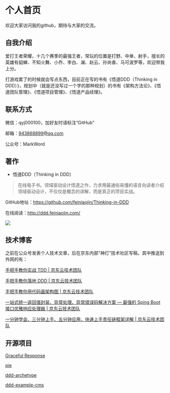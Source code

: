 # 个人首页

欢迎大家访问我的github，期待与大家的交流。

## 自我介绍

爱打王者荣耀，十几个赛季的最强王者，常玩的位置是打野、中单、射手，擅长的英雄有貂蝉、不知火舞、小乔、李白、澜、赵云、孙尚香、马可波罗等，欢迎带我上分。

打游戏累了的时候就会写点东西，目前正在写的书有《悟道DDD（Thinking in DDD）》，规划中（就是还没写过一个字的那种规划）的书有《架构方法论》、《悟道团队管理》、《悟道项目管理》、《悟道产品经理》。

## 联系方式

微信：qyj000100，加好友时请标注“GitHub”

邮箱：943868899@qq.com

公众号：MarkWord

## 著作

- 悟道DDD（Thinking in DDD）

>在线电子书。领域驱动设计悟道之作，力求用最通俗易懂的语言向读者介绍领域驱动设计，不仅仅是概念的讲解，而是真正的项目实战。

GitHub地址：https://github.com/feiniaojin/Thinking-in-DDD

在线阅读：http://ddd.feiniaojin.com/

![](https://s1.ax1x.com/2023/06/16/pCQu1pV.png)

## 技术博客

之前在公众号发表个人技术文章，后在京东内部“神灯”技术社区写稿，其中推送到外网的有：

[手把手教你实战 TDD | 京东云技术团队](https://my.oschina.net/u/4090830/blog/10082614)

[手把手教你落地 DDD | 京东云技术团队](https://my.oschina.net/u/4090830/blog/9428733)

[手把手教你用代码画架构图 | 京东云技术团队](https://my.oschina.net/u/4090830/blog/8774268)

[一站式统一返回值封装、异常处理、异常错误码解决方案 — 最强的 Sping Boot 接口优雅响应处理器 | 京东云技术团队](https://my.oschina.net/u/4090830/blog/8724862)

[一分钟学会、三分钟上手、五分钟应用，快速上手责任链框架详解 | 京东云技术团队](https://my.oschina.net/u/4090830/blog/8707474)

## 开源项目

[Graceful Response](https://github.com/feiniaojin/graceful-response)

[pie](https://github.com/feiniaojin/pie)

[ddd-archetype](https://github.com/feiniaojin/ddd-archetype)

[ddd-example-cms](https://github.com/feiniaojin/ddd-example-cms)


